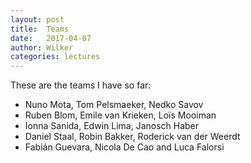 ```yaml
---
layout: post
title:  Teams
date:   2017-04-07
author: Wilker
categories: lectures
---
```


These are the teams I have so far:

* Nuno Mota, Tom Pelsmaeker, Nedko Savov
* Ruben Blom, Emile van Krieken, Loïs Mooiman
* Ionna Sanida, Edwin Lima,  Janosch Haber
* Daniel Staal, Robin Bakker, Roderick van der Weerdt
* Fabián Guevara, Nicola De Cao and Luca Falorsi

